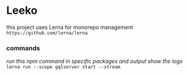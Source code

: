 
# Leeko 


this project uses Lerna for monorepo management
`https://github.com/lerna/lerna`

### commands

*run this npm command in specific packages and output show the logs*
`lerna run --scope gqlserver start --stream`

